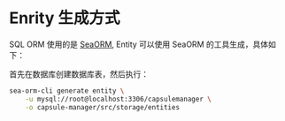 # Enrity 生成方式


SQL ORM 使用的是 [SeaORM](https://www.sea-ql.org/SeaORM/), Entity 可以使用 SeaORM 的工具生成，具体如下：

首先在数据库创建数据库表，然后执行：
```bash
sea-orm-cli generate entity \
    -u mysql://root@localhost:3306/capsulemanager \
    -o capsule-manager/src/storage/entities
```